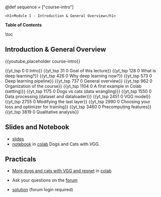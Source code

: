 @def sequence = ["course-intro"]

~~~
<h1>Module 1 - Introduction & General Overview</h1>
~~~

**Table of Contents**

\toc


## Introduction & General Overview

{{youtube_placeholder course-intro}}

{{yt_tsp 0 0 Intro}}
{{yt_tsp 31 0 Goal of this lecture}}
{{yt_tsp 128 0 What is deep learning?}}
{{yt_tsp 426 0 Why deep learning now?}}
{{yt_tsp 573 0 Deep learning pipeline}}
{{yt_tsp 737 0 General overview}}
{{yt_tsp  962 0 Organization of the course}}
{{yt_tsp  1104 0 A first example in Colab (setting)}}
{{yt_tsp  1175 0 Dogs vs cats (data wrangling)}}
{{yt_tsp  1550 0 Data processing (dataset and dataloader)}}
{{yt_tsp  2451 0 VGG model}}
{{yt_tsp 2755 0 Modifying the last layer}}
{{yt_tsp 2990 0 Choosing your loss and optimizer for training}}
{{yt_tsp 3460 0 Precomputing features}}
{{yt_tsp 3819 0 Qualitative analysis}}

## Slides and Notebook

- [slides](https://dataflowr.github.io/slides/module1.html)
- [notebook](https://github.com/dataflowr/notebooks/blob/master/Module1/01_intro.ipynb) in [colab](https://colab.research.google.com/github/dataflowr/notebooks/blob/master/Module1/01_intro.ipynb) Dogs and Cats with VGG.

## Practicals

- [More dogs and cats with VGG and resnet](https://github.com/dataflowr/notebooks/blob/master/Module1/01_practical_empty.ipynb) in [colab](https://colab.research.google.com/github/dataflowr/notebooks/blob/master/Module1/01_practical_empty.ipynb)

- Ask your questions on the [forum](https://forum.dataflowr.com/t/lesson-1-machine-learning-pipeline/14)

- [solution](https://forum.dataflowr.com/t/link-to-solution-1-more-dogs-and-cats/54) (forum login required)